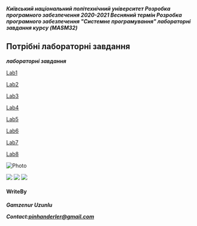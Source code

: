 

 ***Київський національний політехнічний університет Розробка програмного забезпечення 2020-2021 Весняний термін Розробка програмного забезпечення "Системне програмування" лабораторні завдання курсу (MASM32)***

## Потрібні лабораторні завдання

***лабораторні завдання***

[Lab1](https://drive.google.com/file/d/17zNiblh3hDvvhZx28OeySl5lqk4PN6ys/view?usp=sharing)

[Lab2](https://drive.google.com/file/d/1c__vRowLfPMQD0jKJdy6B1Qo5VVXPHyz/view?usp=sharing)

[Lab3](https://drive.google.com/file/d/1dZSQIpHuOrnYupE2sYEbXHGGowwqBRJk/view?usp=sharing)

[Lab4](https://drive.google.com/file/d/1ZXkIrEqZW-88dFaPb076cjQVZZ3Kkh-w/view?usp=sharing)

[Lab5](https://drive.google.com/file/d/1sHuXaxI9lBAXQ3_nCLPDQgM7dPql8OR9/view?usp=sharing)

[Lab6](https://drive.google.com/file/d/1khtELhNfcOSUgp3q2Vdu3UjZk5tnfIt4/view?usp=sharing)

[Lab7](https://drive.google.com/file/d/1gZ2tMhDRJ6jlA0zKWoqZW87Lbod3a3iU/view?usp=sharing)

[Lab8](https://drive.google.com/file/d/1_ma5WqFuCjXu-BHS6HdNt1e5BJ88Hoop/view?usp=sharing)


 ![Photo](https://user-images.githubusercontent.com/61183129/112718833-352e5b80-8efe-11eb-9456-fdfa8612a468.jpg)
               
               
 ![](https://img.shields.io/github/stars/SystemProgramming/editor.md.svg) ![](https://img.shields.io/github/tag/SystemProgramming/editor.md.svg) ![](https://img.shields.io/github/issues/SystemProgramming/editor.md.svg) 
 
 
 #### WriteBy 
 ***Gamzenur Uzunlu***
 
 ***Contact:pinhanderler@gmail.com***




